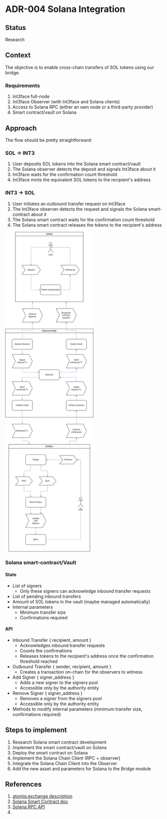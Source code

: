 # ADR-004 Solana Integration

## Status

Research

## Context

The objective is to enable cross-chain transfers of SOL tokens using our bridge.

### Requirements

1. Int3face full-node
2. Int3face Observer (with Int3face and Solana clients)
3. Access to Solana RPC (either an own node or a third-party provider)
4. Smart contract/vault on Solana

## Approach

The flow should be pretty straightforward:

### SOL -> INT3

1. User deposits SOL tokens into the Solana smart contract/vault
2. The Solana observer detects the deposit and signals Int3face about it
3. Int3face waits for the confirmation count threshold
4. Int3face mints the equivalent SOL tokens to the recipient's address

### INT3 -> SOL

1. User initiates an outbound transfer request on Int3face
2. The Int3face observer detects the request and signals the Solana smart-contract about it
3. The Solana smart contract waits for the confirmation count threshold
4. The Solana smart contract releases the tokens to the recipient's address

![flow](../../static/img/ADR/adr004/adr004_inbound_outbound_flow.png)

### Solana smart-contract/Vault 

#### State

* List of signers
  * Only these signers can acknowledge inbound transfer requests
* List of pending inbound transfers
* Amount of SOL tokens in the vault (maybe managed automatically)
* Internal parameters
  * Minimum transfer size
  * Confirmations required

#### API

* Inbound Transfer { recipient, amount }
  * Acknowledges inbound transfer requests
  * Counts the confirmations
  * Releases tokens to the recipient's address once the confirmation threshold reached
* Outbound Transfer { sender, recipient, amount }
  * Creates a transaction on-chain for the observers to witness
* Add Signer { signer_address }
  * Adds a new signer to the signers pool
  * Accessible only by the authority entity
* Remove Signer { signer_address }
  * Removes a signer from the signers pool
  * Accessible only by the authority entity
* Methods to modify internal parameters (minimum transfer size, confirmations required)

## Steps to implement

1. Research Solana smart contract development
2. Implement the smart contract/vault on Solana
3. Deploy the smart contract on Solana
4. Implement the Solana Chain Client (RPC + observer)
5. Integrate the Solana Chain Client into the Observer
6. Add the new asset and parameters for Solana to the Bridge module

## References
1. [atomiq.exchange description](https://docs.atomiq.exchange/)
2. [Solana Smart Contract doc](https://solana.com/docs/core/programs)
3. [Solana RPC API](https://solana.com/docs/rpc)
4. 
